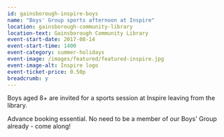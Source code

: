 ```yaml
---
id: gainsborough-inspire-boys
name: "Boys' Group sports afternoon at Inspire"
location: gainsborough-community-library
location-text: Gainsborough Community Library
event-start-date: 2017-08-14
event-start-time: 1400
event-category: summer-holidays
event-image: /images/featured/featured-inspire.jpg
event-image-alt: Inspire logo
event-ticket-price: 0.50p
breadcrumb: y
---
```


Boys aged 8+ are invited for a sports session at Inspire leaving from the library.

Advance booking essential. No need to be a member of our Boys' Group already - come along!
